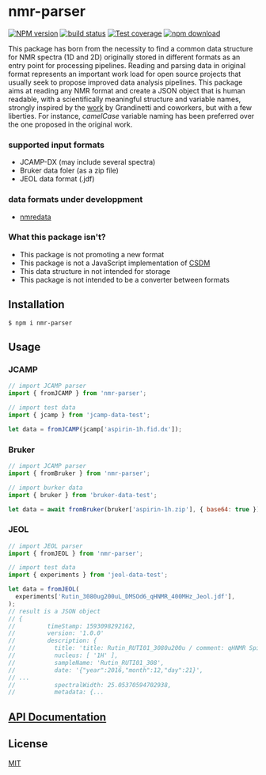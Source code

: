 # nmr-parser

[![NPM version][npm-image]][npm-url]
[![build status][ci-image]][ci-url]
[![Test coverage][codecov-image]][codecov-url]
[![npm download][download-image]][download-url]

This package has born from the necessity to find a common data structure for NMR spectra (1D and 2D) originally stored in different formats as an entry point for processing pipelines. Reading and parsing data in original format represents an important work load for open source projects that usually seek to propose improved data analysis pipelines. This package aims at reading any NMR format and create a JSON object that is human readable, with a scientifically meaningful structure and variable names, strongly inspired by the [work](https://doi.org/10.1371/journal.pone.0225953) by Grandinetti and coworkers, but with a few liberties. For instance, _camelCase_ variable naming has been preferred over the one proposed in the original work.

### supported input formats

- JCAMP-DX (may include several spectra)
- Bruker data foler (as a zip file)
- JEOL data format (.jdf)

### data formats under developpment

- [nmredata](http://nmredata.org/)

### What this package isn't?

- This package is not promoting a new format
- This package is not a JavaScript implementation of [CSDM](https://doi.org/10.1371/journal.pone.0225953)
- This data structure in not intended for storage
- This package is not intended to be a converter between formats

## Installation

`$ npm i nmr-parser`

## Usage

### JCAMP

```js
// import JCAMP parser
import { fromJCAMP } from 'nmr-parser';

// import test data
import { jcamp } from 'jcamp-data-test';

let data = fromJCAMP(jcamp['aspirin-1h.fid.dx']);
```

### Bruker

```js
// import JCAMP parser
import { fromBruker } from 'nmr-parser';

// import burker data
import { bruker } from 'bruker-data-test';

let data = await fromBruker(bruker['aspirin-1h.zip'], { base64: true });
```

### JEOL

```js
// import JEOL parser
import { fromJEOL } from 'nmr-parser';

// import test data
import { experiments } from 'jeol-data-test';

let data = fromJEOL(
  experiments['Rutin_3080ug200uL_DMSOd6_qHNMR_400MHz_Jeol.jdf'],
);
// result is a JSON object
// {
//         timeStamp: 1593098292162,
//         version: '1.0.0'
//         description: {
//           title: 'title: Rutin_RUTI01_3080u200u / comment: qHNMR Spinning GARP Gated 13C Decoupled 20p 9pCntr 32K 90deg aq+d1=60s NS=128 / author:gfp / site: UIC ECZ400',
//           nucleus: [ '1H' ],
//           sampleName: 'Rutin_RUTI01_308',
//           date: '{"year":2016,"month":12,"day":21}',
// ...
//           spectralWidth: 25.05370594702938,
//           metadata: {...
```

## [API Documentation](https://cheminfo.github.io/nmr-parser/)

## License

[MIT](./LICENSE)

[npm-image]: https://img.shields.io/npm/v/nmr-parser.svg
[npm-url]: https://www.npmjs.com/package/nmr-parser
[ci-image]: https://github.com/cheminfo/nmr-parser/workflows/Node.js%20CI/badge.svg?branch=main
[ci-url]: https://github.com/cheminfo/nmr-parser/actions?query=workflow%3A%22Node.js+CI%22
[codecov-image]: https://img.shields.io/codecov/c/github/cheminfo/nmr-parser.svg
[codecov-url]: https://codecov.io/gh/cheminfo/nmr-parser
[download-image]: https://img.shields.io/npm/dm/nmr-parser.svg
[download-url]: https://www.npmjs.com/package/nmr-parser
